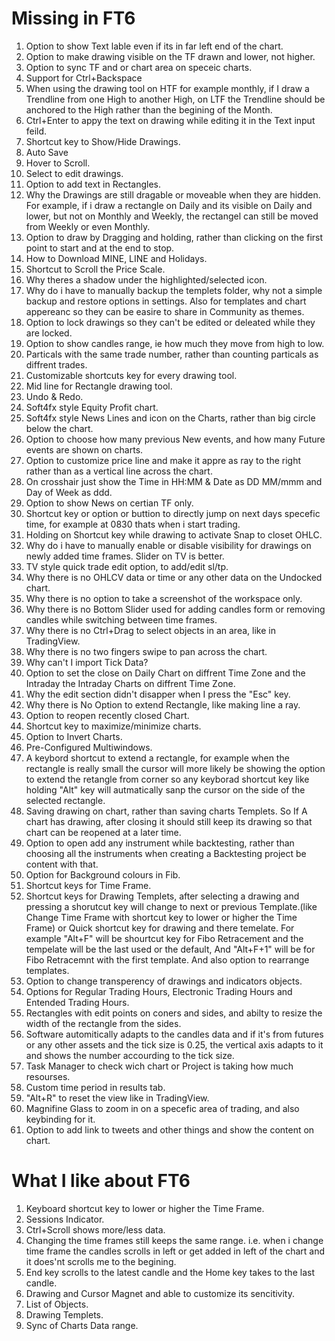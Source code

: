 # Missing in FT6
01. Option to show Text lable even if its in far left end of the chart.
02. Option to make drawing visible on the TF drawn and lower, not higher.
03. Option to sync TF and or chart area on speceic charts.
04. Support for Ctrl+Backspace
05. When using the drawing tool on HTF for example monthly, if I draw a Trendline from one High to another High, on LTF the Trendline should be anchored to the High rather than the begining of the Month.
06. Ctrl+Enter to appy the text on drawing while editing it in  the Text input feild.
07. Shortcut key to Show/Hide Drawings.
08. Auto Save
09. Hover to Scroll.
10. Select to edit drawings.
12. Option to add text in Rectangles.
13. Why the Drawings are still dragable or moveable  when they are hidden. For example, if i draw a rectangle on Daily and its visible on Daily and lower, but not on Monthly and Weekly, the rectangel can still be moved from Weekly or even Monthly.
14. Option to draw by Dragging and holding, rather than clicking on the first point to start and at the end to stop.
15. How to Download MINE, LINE and Holidays.
16. Shortcut to Scroll the Price Scale.
17. Why theres a shadow under the highlighted/selected icon.
18. Why do i have to manually backup the templets folder, why not a simple backup and restore options in settings. Also for templates and chart appereanc so they can be easire to share in Community as themes.
19. Option to lock drawings so they can't be edited or deleated while they are locked.
20. Option to show candles range, ie how much they move from high to low.
21. Particals with the same trade number, rather than counting particals as diffrent trades.
22. Customizable shortcuts key for every drawing tool.
23. Mid line for Rectangle drawing tool.
24. Undo & Redo.
25. Soft4fx style Equity Profit chart.
26. Soft4fx style News Lines and icon on the Charts, rather than big circle below the chart.
27. Option to choose how many previous New events, and how many Future events are shown on charts.
28. Option to customize price line and make it appre as ray to the right rather than as a vertical line across the chart.
29. On crosshair just show the Time in HH:MM & Date as DD MM/mmm and Day of Week as ddd.
30. Option to show News on certian TF only.
31. Shortcut key or option or buttion to directly jump on next days specefic time, for example at 0830 thats when i start trading.
32. Holding on Shortcut key while drawing to activate Snap to closet OHLC.
33. Why do i have to manually enable or disable visibility for drawings on newly added time frames. Slider on TV is better.
34. TV style quick trade edit option, to add/edit sl/tp.
35. Why there is no OHLCV data or time or any other data on the Undocked chart.
36. Why there is no option to take a screenshot of the workspace only.
37. Why there is no Bottom Slider used for adding candles form or removing candles while switching between time frames.
38. Why there is no Ctrl+Drag to select objects in an area, like in TradingView.
39. Why there is no two fingers swipe to pan across the chart.
40. Why can't I import Tick Data?
41. Option to set the close on Daily Chart on diffrent Time Zone and the Intraday the Intraday Charts on diffrent Time Zone.
42. Why the edit section didn't disapper when I press the "Esc" key.
43. Why there is No Option to extend Rectangle, like making line a ray.
44. Option to reopen recently closed Chart.
46. Shortcut key to maximize/minimize charts.
47. Option to Invert Charts.
48. Pre-Configured Multiwindows.
50. A keybord shortcut to extend a rectangle, for example when the rectangle is really small the cursor will more likely be showing the option to extend the retangle from corner so any keyborad shortcut key like holding "Alt" key will autmatically sanp the cursor on the side of the selected rectangle.
51. Saving drawing on chart, rather than saving charts Templets. So If A chart has drawing, after closing it should still keep its drawing so that chart can be reopened at a later time.
52. Option to open add any instrument while backtesting, rather than choosing all the instruments when creating a Backtesting project be content with that.
53. Option for Background colours in Fib.
54. Shortcut keys for Time Frame.
55. Shortcut keys for Drawing Templets, after selecting a drawing and pressing a shorutcut key will change to next or previous Template.(like Change Time Frame with shortcut key to lower or higher the Time Frame) or Quick shortcut key for drawing and there temelate. For example "Alt+F" will be shourtcut key for Fibo Retracement and the tempelate will be the last used or the default, And "Alt+F+1" will be for Fibo Retracemnt with the first template. And also option to rearrange templates.
56. Option to change transperency of drawings and indicators objects.
57. Options for Regular Trading Hours, Electronic Trading Hours and Entended Trading Hours.
58. Rectangles with edit points on coners and sides, and abilty to resize the width of the rectangle from the sides.
59. Software automitically adapts to the candles data and if it's from futures or any other assets and the tick size is 0.25, the vertical axis adapts to it and shows the number accourding to the tick size.
60. Task Manager to check wich chart or Project is taking how much resourses.
61. Custom time period in results tab.
62. "Alt+R" to reset the view like in TradingView.
63. Magnifine Glass to zoom in on a specefic area of trading, and also keybinding for it.
64. Option to add link to tweets and other things and show the content on chart.

# What I like about FT6
01. Keyboard shortcut key to lower or higher the Time Frame.
02. Sessions Indicator.
03. Ctrl+Scroll shows more/less data.
04. Changing the time frames still keeps the same range. i.e. when i change time frame the candles scrolls in left or get added in left of the chart and it does'nt scrolls me to the begining.
06. End key scrolls to the latest candle and the Home key takes to the last candle.
07. Drawing and Cursor Magnet and able to customize its sencitivity.
08. List of Objects.
09. Drawing Templets.
10. Sync of Charts Data range.
